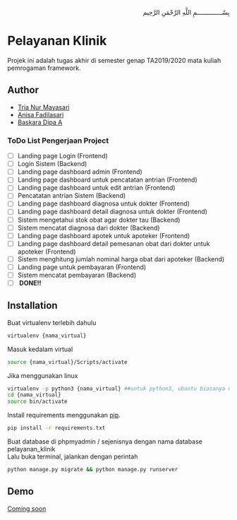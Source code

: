 <p align="right">
بِسْــــــــــــــمِ اللَّهِ الرَّحْمَنِ الرَّحِيم 
</p>

# Pelayanan Klinik
Projek ini adalah tugas akhir di semester genap TA2019/2020 mata kuliah pemrogaman framework.
## Author
- [Tria Nur Mayasari](https://github.com/triamay)
- [Anisa Fadilasari](https://github.com/nisafdlsr)
- [Baskara Dipa A](https://github.com/baskaradipaaa)
### ToDo List Pengerjaan Project
- [ ] Landing page Login (Frontend)
- [ ] Login Sistem (Backend)
- [ ] Landing page dashboard admin (Frontend)
- [ ] Landing page dashboard untuk pencatatan antrian (Frontend)
- [ ] Landing page dashboard untuk edit antrian (Frontend)
- [ ] Pencatatan antrian Sistem (Backend)
- [ ] Landing page dashboard diagnosa untuk dokter (Frontend)
- [ ] Landing page dashboard detail diagnosa untuk dokter (Frontend)
- [ ] Sistem mengetahui stok obat agar dokter tau (Backend)
- [ ] Sistem mencatat diagnosa dari dokter (Backend)
- [ ] Landing page dashboard apotek untuk apoteker (Frontend)
- [ ] Landing page dashboard detail pemesanan obat dari dokter untuk apoteker (Frontend)
- [ ] Sistem menghitung jumlah nominal harga obat dari apoteker (Backend)
- [ ] Landing page untuk pembayaran (Frontend)
- [ ] Sistem mencatat pembayaran (Backend)
- [ ] <b> DONE!!</b> 

## Installation

Buat virtualenv terlebih dahulu
```bash
virtualenv {nama_virtual}
```
Masuk kedalam virtual
```bash
source {nama_virtual}/Scripts/activate
```
Jika menggunakan linux
```bash
virtualenv -p python3 {nama_virtual} ##untuk python3, ubuntu biasanya menggunakan ini
cd {nama_virtual}
source bin/activate
```
Install requirements menggunakan [pip](https://pip.pypa.io/en/stable/).
```bash
pip install -r requirements.txt
```
Buat database di phpmyadmin / sejenisnya dengan nama database pelayanan_klinik <br>
Lalu buka terminal, jalankan dengan perintah
```bash
python manage.py migrate && python manage.py runserver
```
## Demo <br>
[Coming soon](https://dj.afrizalmy.com)<br>
